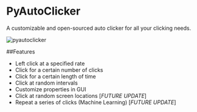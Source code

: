 PyAutoClicker
=============

A customizable and open-sourced auto clicker for all your clicking needs.

![pyautoclicker](https://cloud.githubusercontent.com/assets/7663987/5589471/99b0801c-90ed-11e4-99cc-73c4257d440d.JPG)

##Features

+ Left click at a specified rate
+ Click for a certain number of clicks
+ Click for a certain length of time
+ Click at random intervals
+ Customize properties in GUI
+ Click at random screen locations [*FUTURE UPDATE*]
+ Repeat a series of clicks (Machine Learning) [*FUTURE UPDATE*]
